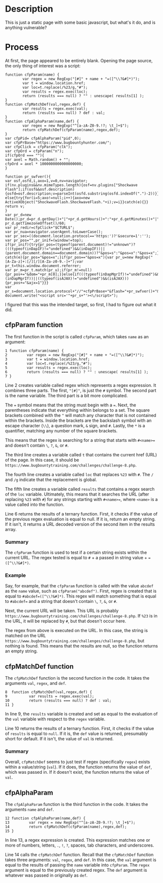 # Description
This is just a static page with some basic javascript, but what's it do, and is anything vulnerable?

# Process
At first, the page appeared to be entirely blank. Opening the page source, the only thing of interest was a script:

```
function cfpParam(name) {
        var regex = new RegExp("[#]" + name + "=([^\\?&#]*)");
        var t = window.location.href;
        var loc=t.replace(/%23/g,"#");
        var results = regex.exec(loc);
        return (results === null) ? "" : unescape( results[1] );
}
function cfpMatchDef(val,regex,def) {
        var results = regex.exec(val);
        return (results === null) ? def : val;
}
function cfpAlphaParam(name,def) {
        var regex = new RegExp("^[a-zA-Z0-9.!?; \t_]+$");
        return cfpMatchDef(cfpParam(name),regex,def);
}
var cfpPid= cfpAlphaParam("pid",0);
var cfpPrBase="https://www.bugbountyhunter.com/";
var cfpClick = cfpParam("clk");
var cfpOrd = cfpParam("n");
if(cfpOrd === ""){
var axel = Math.random() + "";
cfpOrd = axel * 1000000000000000000;
}
 
function pr_swfver(){
var osf,osfd,i,axo=1,v=0,nv=navigator;
if(nv.plugins&&nv.mimeTypes.length){osf=nv.plugins["Shockwave Flash"];if(osf&&osf.description){osfd=osf.description;v=parseInt(osfd.substring(osfd.indexOf(".")-2))}}
else{try{for(i=5;axo!=null;i++){axo=new ActiveXObject("ShockwaveFlash.ShockwaveFlash."+i);v=i}}catch(e){}}
return v;
}
var pr_d=new Date();pr_d=pr_d.getDay()+"|"+pr_d.getHours()+":"+pr_d.getMinutes()+"|"+-pr_d.getTimezoneOffset()/60;
var pr_redir=cfpClick+"$CTURL$";
var pr_nua=navigator.userAgent.toLowerCase();
var pr_sec=((document.location.protocol=='https:')?'&secure=1':'');
var pr_pos="",pr_inif=(window!=top);
if(pr_inif){try{pr_pos=(typeof(parent.document)!="unknown")?(((typeof(inDapIF)!="undefined")&&(inDapIF))||(parent.document.domain==document.domain))?"&pos=s":"&pos=x":"&pos=x";}
catch(e){pr_pos="&pos=x";}if(pr_pos=="&pos=x"){var pr_u=new RegExp("[A-Za-z]+:[/][/][A-Za-z0-9.-]+");var pr_t=this.window.document.referrer;
var pr_m=pr_t.match(pr_u);if(pr_m!=null){pr_pos+="&dom="+pr_m[0];}}else{if(((typeof(inDapMgrIf)!="undefined")&&(inDapMgrIf))||((typeof(isAJAX)!="undefined")&&(isAJAX))){pr_pos+="&ajx=1"}}}
var pr_s=document.location.protocol+"//"+cfpPrBase+"&flash="+pr_swfver()+"&time="+pr_d+"&redir="+pr_redir+pr_pos+pr_sec+"&r="+cfpOrd;
document.write("<script src='"+pr_s+"'><\/script>");
```

I figured that this was the intended target, so first, I had to figure out what it did.

## cfpParam function
The first function in the script is called `cfpParam`, which takes `name` as an argument:

```
1 function cfpParam(name) {
2         var regex = new RegExp("[#]" + name + "=([^\\?&#]*)");
3         var t = window.location.href;
4         var loc=t.replace(/%23/g,"#");
5         var results = regex.exec(loc);
6         return (results === null) ? "" : unescape( results[1] );
7 }
```

Line 2 creates variable called regex which represents a regex expression. It combines three parts. The first, `"[#]"`, is just the `#` symbol. The second part is the name variable. The third part is a bit more complicated.

The `=` symbol means that the string must begin with a `=`. Next, the parentheses indicate that everything within belongs to a set. The square brackets combined with the `^` will match any character that is not contained within the brackets. Inside the brackets are the backslash symbol with an escape character (`\\`), a question mark, `&` sign, and `#`. Lastly, the `*` is a quantifier, matching any number of the square brackets.

This means that the regex is searching for a string that starts with `#<name>=` and doesn't contain `\`, `?`, `&`, or `#`.

The third line creates a variable called `t` that contains the current href (URL) of the page. In this case, it should be `https://www.bugbountytraining.com/challenges/challenge-8.php`.

The fourth line creates a variable called `loc` that replaces `%23` with `#`. The `/` and `/g` indicate that the replacement is global.

The fifth line creates a variable called `results` that contains a regex search of the `loc` variable. Ultimately, this means that it searches the URL (after replacing `%23` with `#`) for any strings starting with `#<name>=`, where `<name>` is a value called into the function.

Line 6 returns the results of a ternary function. First, it checks if the value of the previous regex evaluation is equal to null. If it is, return an empty string. If it isn't, it returns a URL decoded version of the second item in the results array.

### Summary
The `cfpParam` function is used to test if a certain string exists within the current URL. The regex tested is equal to `#` + a passed in string value + `=([^\\?&#]*)`.

### Example
Say, for example, that the `cfpParam` function is called with the value `abcdef` as the `name` value, such as `cfpParam("abcdef")`. First, regex is created that is equal to `#abcdef=([^\\?&#]*)`. This regex will match something that is equal to `#abcdef=` and a string that doesn't contain `\`, `?`, `&`, or `#`.

Next, the current URL will be taken. This URL is probably `https://www.bugbountytraining.com/challenges/challenge-8.php`. If `%23` is in the URL, it will be replaced by `#`, but that doesn't occur here.

The regex from above is executed on the URL. In this case, the string is matched on the URL `https://www.bugbountytraining.com/challenges/challenge-8.php`, but nothing is found. This means that the results are null, so the function returns an empty string.

## cfpMatchDef function
The `cfpMatchDef` function is the second function in the code. It takes the arguments `val`, `regex`, and `def`.

```
8  function cfpMatchDef(val,regex,def) {
9          var results = regex.exec(val);
10         return (results === null) ? def : val;
11 }
```

In line 9, the `results` variable is created and set as equal to the evaluation of the `val` variable with respect to the `regex` variable.

Line 10 returns the results of a ternary function. First, it checks if the value of `results` is equal to `null`. If it is, the `def` value is returned, presumably short for default. If it isn't, the value of `val` is returned.

### Summary
Overall, `cfpMatchDef` seems to just test if regex (specifically `regex`) exists within a value/string (`val`). If it does, the function returns the value of `def`, which was passed in. If it doesn't exist, the function returns the value of `val`.

## cfpAlphaParam
The `cfpAlphaParam` function is the third function in the code. It takes the arguments `name` and `def`.

```
12 function cfpAlphaParam(name,def) {
13         var regex = new RegExp("^[a-zA-Z0-9.!?; \t_]+$");
14         return cfpMatchDef(cfpParam(name),regex,def);
15 }
```

In line 13, a regex expression is created. This expression matches one or more of numbers, letters, `.`, `!`, `?`, spaces, tab characters, and underscores.

Line 14 calls the `cfpMatchDef` function. Recall that the `cfpMatchDef` function takes three arguments: `val`, `regex`, and `def`. In this case, the `val` argument is equal to the results of passing the `name` variable into `cfpParam`. The `regex` argument is equal to the previously created regex. The `def` argument is whatever was passed in originally as `def`.